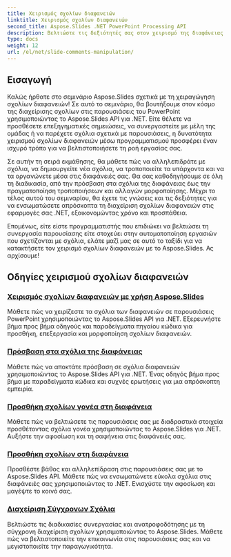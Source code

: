 ```yaml
---
title: Χειρισμός σχολίων διαφανειών
linktitle: Χειρισμός σχολίων διαφανειών
second_title: Aspose.Slides .NET PowerPoint Processing API
description: Βελτιώστε τις δεξιότητές σας στον χειρισμό της διαφάνειας με τα μαθήματα Aspose.Slides σχετικά με τη χειραγώγηση σχολίων διαφανειών. Μάθετε να προσθέτετε, να επεξεργάζεστε και να διαχειρίζεστε σχόλια μέσω προγραμματισμού σε παρουσιάσεις PowerPoint χρησιμοποιώντας .NET.
type: docs
weight: 12
url: /el/net/slide-comments-manipulation/
---
```


## Εισαγωγή

Καλώς ήρθατε στο σεμινάριο Aspose.Slides σχετικά με τη χειραγώγηση σχολίων διαφανειών! Σε αυτό το σεμινάριο, θα βουτήξουμε στον κόσμο της διαχείρισης σχολίων στις παρουσιάσεις του PowerPoint χρησιμοποιώντας το Aspose.Slides API για .NET. Είτε θέλετε να προσθέσετε επεξηγηματικές σημειώσεις, να συνεργαστείτε με μέλη της ομάδας ή να παρέχετε σχόλια σχετικά με παρουσιάσεις, η δυνατότητα χειρισμού σχολίων διαφανειών μέσω προγραμματισμού προσφέρει έναν ισχυρό τρόπο για να βελτιστοποιήσετε τη ροή εργασίας σας.

Σε αυτήν τη σειρά εκμάθησης, θα μάθετε πώς να αλληλεπιδράτε με σχόλια, να δημιουργείτε νέα σχόλια, να τροποποιείτε τα υπάρχοντα και να τα οργανώνετε μέσα στις διαφάνειές σας. Θα σας καθοδηγήσουμε σε όλη τη διαδικασία, από την πρόσβαση στα σχόλια της διαφάνειας έως την πραγματοποίηση τροποποιήσεων και αλλαγών μορφοποίησης. Μέχρι το τέλος αυτού του σεμιναρίου, θα έχετε τις γνώσεις και τις δεξιότητες για να ενσωματώσετε απρόσκοπτα τη διαχείριση σχολίων διαφανειών στις εφαρμογές σας .NET, εξοικονομώντας χρόνο και προσπάθεια.

Επομένως, είτε είστε προγραμματιστής που επιδιώκει να βελτιώσει τη συνεργασία παρουσίασης είτε στοχεύει στην αυτοματοποίηση εργασιών που σχετίζονται με σχόλια, ελάτε μαζί μας σε αυτό το ταξίδι για να κατακτήσετε τον χειρισμό σχολίων διαφανειών με το Aspose.Slides. Ας αρχίσουμε!

## Οδηγίες χειρισμού σχολίων διαφανειών
### [Χειρισμός σχολίων διαφανειών με χρήση Aspose.Slides](./slide-comments-manipulation/)
Μάθετε πώς να χειρίζεστε τα σχόλια των διαφανειών σε παρουσιάσεις PowerPoint χρησιμοποιώντας το Aspose.Slides API για .NET. Εξερευνήστε βήμα προς βήμα οδηγούς και παραδείγματα πηγαίου κώδικα για προσθήκη, επεξεργασία και μορφοποίηση σχολίων διαφανειών. 
### [Πρόσβαση στα σχόλια της διαφάνειας](./access-slide-comments/)
Μάθετε πώς να αποκτάτε πρόσβαση σε σχόλια διαφανειών χρησιμοποιώντας το Aspose.Slides API για .NET. Ένας οδηγός βήμα προς βήμα με παραδείγματα κώδικα και συχνές ερωτήσεις για μια απρόσκοπτη εμπειρία.
### [Προσθήκη σχολίων γονέα στη διαφάνεια](./add-parent-comments/)
Μάθετε πώς να βελτιώσετε τις παρουσιάσεις σας με διαδραστικά στοιχεία προσθέτοντας σχόλια γονέα χρησιμοποιώντας το Aspose.Slides για .NET. Αυξήστε την αφοσίωση και τη σαφήνεια στις διαφάνειές σας.
### [Προσθήκη σχολίων στη διαφάνεια](./add-slide-comments/)
Προσθέστε βάθος και αλληλεπίδραση στις παρουσιάσεις σας με το Aspose.Slides API. Μάθετε πώς να ενσωματώνετε εύκολα σχόλια στις διαφάνειές σας χρησιμοποιώντας το .NET. Ενισχύστε την αφοσίωση και μαγέψτε το κοινό σας.
### [Διαχείριση Σύγχρονων Σχόλια](./modern-comments/)
Βελτιώστε τις διαδικασίες συνεργασίας και ανατροφοδότησης με τη σύγχρονη διαχείριση σχολίων χρησιμοποιώντας το Aspose.Slides. Μάθετε πώς να βελτιστοποιείτε την επικοινωνία στις παρουσιάσεις σας και να μεγιστοποιείτε την παραγωγικότητα.